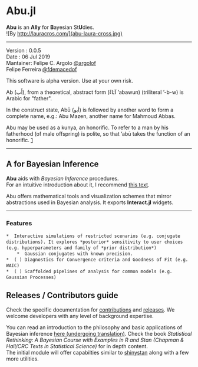 # Abu.jl  

**Abu** is an **Ally** for **B**ayesian St**U**dies.  
![By http://lauracros.com/](abu-laura-cross.jpg)

---  

Version  : 0.0.5  
Date     : 06 Jul 2019  
Mantainer: Felipe C. Argolo [@argolof](https://github.com/fargolo)  
	   Felipe Ferreira [@fdemacedof](https://guthub.com/fdemacedof)  


This software is alpha version. Use at your own risk.  

Ab (أَب), from a theoretical, abstract form (آبَاءٌ ʼabawun) (triliteral ʼ-b-w) is Arabic for "father".  

In the construct state, Abū (أبو) is followed by another word to form a complete name, e.g.: Abu Mazen, another name for Mahmoud Abbas.  

Abu may be used as a kunya, an honorific. To refer to a man by his fatherhood (of male offspring) is polite, so that ʼabū takes the function of an honorific. [1](https://en.wikipedia.org/wiki/Ab_(Semitic))  

---  

## A for Bayesian Inference

**Abu** aids with *Bayesian Inference* procedures.  
For an intuitive introduction about it, I recommend [this text](https://github.com/fargolo/stat-learn-en/blob/master/manuscript/chap5-bayes.md).  

Abu offers mathematical tools and visualization schemes that mirror abstractions used in Bayesian analysis. It exports **Interact.jl** widgets.   
  
---  
### Features  

	*  Interactive simulations of restricted scenarios (e.g. conjugate distributions). It explores *posterior* sensitivity to user choices (e.g. hyperparameters and family of *prior distribution*)  
		*  Gaussian conjugates with known precision.  
	*  ( ) Diagnostics for Convergence criteria and Goodness of Fit (e.g. WAIC)  
	*  ( ) Scaffolded pipelines of analysis for common models (e.g. Gaussian Processes)  

## Releases / Contributors guide

Check the specific documentation for [contributions](docs/contrib.md) and [releases](docs/releases.md). We welcome developers with any level of background expertise.  

You can read an introduction to the philosophy and basic applications of Bayesian inference [here (undergoing translation)](https://github.com/fargolo/stat-learn-en/blob/master/manuscript/chap5-bayes.md). Check the book *Statistical Rethinking: A Bayesian Course with Examples in R and Stan (Chapman & Hall/CRC Texts in Statistical Science)* for in depth content.  
The initial module will offer capabilties similar to [shinystan](https://mc-stan.org/users/interfaces/shinystan) along with a few more utilities.  
